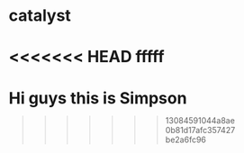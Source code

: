 # catalyst
<<<<<<< HEAD
fffff
=======


# Hi guys this is Simpson
>>>>>>> 13084591044a8ae0b81d17afc357427be2a6fc96

<!DOCTYPE html>
<html lang="en">
<head>
    <meta charset="UTF-8">
    <meta name="viewport" content="width=device-width, initial-scale=1.0">
    <title>📸 Mandarin Photo Captions</title>
    <style>
        * {
            margin: 0;
            padding: 0;
            box-sizing: border-box;
        }

        body {
            font-family: 'Segoe UI', Tahoma, Geneva, Verdana, sans-serif;
            background: linear-gradient(135deg, #667eea 0%, #764ba2 100%);
            min-height: 100vh;
            padding: 20px;
        }

        .container {
            max-width: 800px;
            margin: 0 auto;
            background: white;
            border-radius: 20px;
            box-shadow: 0 20px 60px rgba(0,0,0,0.1);
            overflow: hidden;
        }

        .header {
            background: linear-gradient(135deg, #ff6b6b, #ffa726);
            color: white;
            padding: 40px;
            text-align: center;
        }

        .header h1 {
            font-size: 2.5rem;
            margin-bottom: 10px;
        }

        .header p {
            font-size: 1.2rem;
            opacity: 0.9;
            font-style: italic;
        }

        .content {
            padding: 40px;
        }

        .upload-section {
            text-align: center;
            margin-bottom: 40px;
        }

        .upload-box {
            border: 3px dashed #ddd;
            border-radius: 15px;
            padding: 60px 20px;
            margin-bottom: 20px;
            cursor: pointer;
            transition: all 0.3s ease;
            background: #fafafa;
        }

        .upload-box:hover {
            border-color: #667eea;
            background: #f0f4ff;
        }

        .upload-box.dragover {
            border-color: #667eea;
            background: #f0f4ff;
            transform: scale(1.02);
        }

        .upload-icon {
            font-size: 4rem;
            margin-bottom: 20px;
            color: #667eea;
        }

        .upload-text {
            font-size: 1.3rem;
            color: #666;
            margin-bottom: 10px;
        }

        .upload-subtext {
            color: #999;
            font-size: 1rem;
        }

        #fileInput {
            display: none;
        }

        .photo-preview {
            display: none;
            text-align: center;
            margin-bottom: 30px;
        }

        .photo-preview img {
            max-width: 100%;
            max-height: 300px;
            border-radius: 15px;
            box-shadow: 0 10px 30px rgba(0,0,0,0.1);
            margin-bottom: 20px;
        }

        .new-photo-btn {
            background: #667eea;
            color: white;
            border: none;
            padding: 10px 20px;
            border-radius: 25px;
            cursor: pointer;
            font-size: 1rem;
        }

        .captions-section {
            display: none;
        }

        .caption-card {
            background: #f8f9ff;
            border-radius: 15px;
            padding: 25px;
            margin-bottom: 20px;
            border-left: 5px solid #667eea;
            transition: all 0.3s ease;
        }

        .caption-card:hover {
            transform: translateY(-2px);
            box-shadow: 0 10px 25px rgba(0,0,0,0.1);
        }

        .chinese-text {
            font-size: 1.8rem;
            color: #333;
            margin-bottom: 10px;
            font-weight: 500;
        }

        .pinyin {
            font-size: 1.2rem;
            color: #667eea;
            margin-bottom: 8px;
            font-style: italic;
        }

        .english {
            font-size: 1.1rem;
            color: #666;
            margin-bottom: 15px;
        }

        .audio-btn {
            background: linear-gradient(45deg, #ff6b6b, #ffa726);
            color: white;
            border: none;
            padding: 8px 15px;
            border-radius: 20px;
            cursor: pointer;
            font-size: 0.9rem;
            margin-right: 10px;
            transition: all 0.3s ease;
        }

        .audio-btn:hover {
            transform: scale(1.05);
            box-shadow: 0 5px 15px rgba(255,107,107,0.3);
        }

        .dictionary-btn {
            background: #4CAF50;
            color: white;
            border: none;
            padding: 8px 15px;
            border-radius: 20px;
            cursor: pointer;
            font-size: 0.9rem;
            transition: all 0.3s ease;
        }

        .dictionary-btn:hover {
            transform: scale(1.05);
            box-shadow: 0 5px 15px rgba(76,175,80,0.3);
        }

        .loading {
            display: none;
            text-align: center;
            padding: 40px;
        }

        .spinner {
            border: 4px solid #f3f3f3;
            border-top: 4px solid #667eea;
            border-radius: 50%;
            width: 50px;
            height: 50px;
            animation: spin 1s linear infinite;
            margin: 0 auto 20px;
        }

        @keyframes spin {
            0% { transform: rotate(0deg); }
            100% { transform: rotate(360deg); }
        }

        .dictionary-popup {
            display: none;
            position: fixed;
            top: 0;
            left: 0;
            width: 100%;
            height: 100%;
            background: rgba(0,0,0,0.7);
            z-index: 1000;
            justify-content: center;
            align-items: center;
        }

        .dictionary-content {
            background: white;
            padding: 30px;
            border-radius: 20px;
            max-width: 500px;
            width: 90%;
            max-height: 80vh;
            overflow-y: auto;
        }

        .close-btn {
            float: right;
            font-size: 2rem;
            cursor: pointer;
            color: #999;
        }

        .word-entry {
            margin-bottom: 15px;
            padding-bottom: 15px;
            border-bottom: 1px solid #eee;
        }

        @media (max-width: 768px) {
            .header h1 {
                font-size: 2rem;
            }
            
            .content {
                padding: 20px;
            }
            
            .upload-box {
                padding: 40px 20px;
            }
        }
    </style>
</head>
<body>
    <div class="container">
        <div class="header">
            <h1>📸 Mandarin Photo Captions</h1>
            <p>Turn your everyday photos into instant Mandarin captions</p>
        </div>

        <div class="content">
            <div class="upload-section">
                <div class="upload-box" id="uploadBox">
                    <div class="upload-icon">📷</div>
                    <div class="upload-text">Upload or drop a photo here</div>
                    <div class="upload-subtext">Your meal, pet, desk, travel shot - anything!</div>
                </div>
                <input type="file" id="fileInput" accept="image/*">
            </div>

            <div class="photo-preview" id="photoPreview">
                <img id="previewImg" src="" alt="Uploaded photo">
                <br>
                <button class="new-photo-btn" onclick="resetUpload()">📷 Upload New Photo</button>
            </div>

            <div class="loading" id="loading">
                <div class="spinner"></div>
                <p>Generating your Mandarin captions... 🎯</p>
            </div>

            <div class="captions-section" id="captionsSection">
                <div id="captionsContainer"></div>
            </div>
        </div>
    </div>

    <!-- Dictionary Popup -->
    <div class="dictionary-popup" id="dictionaryPopup">
        <div class="dictionary-content">
            <span class="close-btn" onclick="closeDictionary()">&times;</span>
            <h3>📖 Dictionary</h3>
            <div id="dictionaryContent"></div>
        </div>
    </div>

    <script>
        // Sample captions database organized by detected objects
        const captionTemplates = {
            coffee: [
                { chinese: "我在喝咖啡。", pinyin: "wǒ zài hē kāfēi", english: "I'm drinking coffee." },
                { chinese: "今天的咖啡很香。", pinyin: "jīntiān de kāfēi hěn xiāng", english: "Today's coffee smells good." },
                { chinese: "我喜欢早上喝一杯咖啡。", pinyin: "wǒ xǐhuān zǎoshang hē yì bēi kāfēi", english: "I like drinking a cup of coffee in the morning." }
            ],
            food: [
                { chinese: "这个菜很好吃。", pinyin: "zhège cài hěn hǎochī", english: "This dish is very delicious." },
                { chinese: "我今天吃了很多。", pinyin: "wǒ jīntiān chī le hěnduō", english: "I ate a lot today." },
                { chinese: "这是我最喜欢的食物。", pinyin: "zhè shì wǒ zuì xǐhuān de shíwù", english: "This is my favorite food." }
            ],
            cat: [
                { chinese: "我的猫很可爱。", pinyin: "wǒ de māo hěn kě'ài", english: "My cat is very cute." },
                { chinese: "猫咪在睡觉。", pinyin: "māomī zài shuìjiào", english: "The kitty is sleeping." },
                { chinese: "我喜欢和猫玩。", pinyin: "wǒ xǐhuān hé māo wán", english: "I like playing with cats." }
            ],
            dog: [
                { chinese: "我的狗很聪明。", pinyin: "wǒ de gǒu hěn cōngmíng", english: "My dog is very smart." },
                { chinese: "狗狗想要出去走走。", pinyin: "gǒugǒu xiǎng yào chūqù zǒuzǒu", english: "The doggie wants to go for a walk." },
                { chinese: "我每天遛狗。", pinyin: "wǒ měitiān liùgǒu", english: "I walk the dog every day." }
            ],
            default: [
                { chinese: "这个很有趣。", pinyin: "zhège hěn yǒuqù", english: "This is very interesting." },
                { chinese: "今天天气很好。", pinyin: "jīntiān tiānqì hěn hǎo", english: "The weather is very nice today." },
                { chinese: "我觉得这个很漂亮。", pinyin: "wǒ juéde zhège hěn piàoliang", english: "I think this is very beautiful." }
            ]
        };

        // Dictionary data
        const dictionary = {
            "我": { pinyin: "wǒ", english: "I, me" },
            "在": { pinyin: "zài", english: "at, in, on (indicating ongoing action)" },
            "喝": { pinyin: "hē", english: "to drink" },
            "咖啡": { pinyin: "kāfēi", english: "coffee" },
            "今天": { pinyin: "jīntiān", english: "today" },
            "的": { pinyin: "de", english: "possessive particle" },
            "很": { pinyin: "hěn", english: "very" },
            "香": { pinyin: "xiāng", english: "fragrant, aromatic" },
            "喜欢": { pinyin: "xǐhuān", english: "to like" },
            "早上": { pinyin: "zǎoshang", english: "morning" },
            "一杯": { pinyin: "yì bēi", english: "one cup" }
        };

        // File upload handling
        const uploadBox = document.getElementById('uploadBox');
        const fileInput = document.getElementById('fileInput');
        const photoPreview = document.getElementById('photoPreview');
        const previewImg = document.getElementById('previewImg');
        const loading = document.getElementById('loading');
        const captionsSection = document.getElementById('captionsSection');

        uploadBox.addEventListener('click', () => fileInput.click());
        uploadBox.addEventListener('dragover', handleDragOver);
        uploadBox.addEventListener('dragleave', handleDragLeave);
        uploadBox.addEventListener('drop', handleDrop);
        fileInput.addEventListener('change', handleFileSelect);

        function handleDragOver(e) {
            e.preventDefault();
            uploadBox.classList.add('dragover');
        }

        function handleDragLeave(e) {
            e.preventDefault();
            uploadBox.classList.remove('dragover');
        }

        function handleDrop(e) {
            e.preventDefault();
            uploadBox.classList.remove('dragover');
            const files = e.dataTransfer.files;
            if (files.length > 0) {
                processFile(files[0]);
            }
        }

        function handleFileSelect(e) {
            const files = e.target.files;
            if (files.length > 0) {
                processFile(files[0]);
            }
        }

        function processFile(file) {
            if (!file.type.startsWith('image/')) {
                alert('Please upload an image file!');
                return;
            }

            const reader = new FileReader();
            reader.onload = function(e) {
                previewImg.src = e.target.result;
                
                // Hide upload section, show preview
                document.querySelector('.upload-section').style.display = 'none';
                photoPreview.style.display = 'block';
                
                // Show loading
                loading.style.display = 'block';
                captionsSection.style.display = 'none';
                
                // Simulate AI processing
                setTimeout(() => {
                    generateCaptions(file.name);
                }, 2000);
            };
            reader.readAsDataURL(file);
        }

        function generateCaptions(filename) {
            // Simple object detection simulation based on filename
            let detectedObject = 'default';
            const name = filename.toLowerCase();
            
            if (name.includes('coffee') || name.includes('cafe')) {
                detectedObject = 'coffee';
            } else if (name.includes('cat') || name.includes('kitty')) {
                detectedObject = 'cat';
            } else if (name.includes('dog') || name.includes('puppy')) {
                detectedObject = 'dog';
            } else if (name.includes('food') || name.includes('meal') || name.includes('lunch') || name.includes('dinner')) {
                detectedObject = 'food';
            }

            const captions = captionTemplates[detectedObject] || captionTemplates.default;
            displayCaptions(captions);
        }

        function displayCaptions(captions) {
            loading.style.display = 'none';
            captionsSection.style.display = 'block';
            
            const container = document.getElementById('captionsContainer');
            container.innerHTML = '';
            
            captions.forEach((caption, index) => {
                const card = document.createElement('div');
                card.className = 'caption-card';
                card.innerHTML = `
                    <div class="chinese-text">${caption.chinese}</div>
                    <div class="pinyin">${caption.pinyin}</div>
                    <div class="english">${caption.english}</div>
                    <button class="audio-btn" onclick="playAudio('${caption.chinese}')">🔊 Listen</button>
                    <button class="dictionary-btn" onclick="showDictionary('${caption.chinese}')">📖 Dictionary</button>
                `;
                container.appendChild(card);
            });
        }

        function playAudio(text) {
            // Simulate text-to-speech (in real app, would use Web Speech API or external service)
            alert(`🔊 Playing: "${text}"\n\n(In the real app, this would use text-to-speech to pronounce the Mandarin!)`);
        }

        function showDictionary(sentence) {
            const popup = document.getElementById('dictionaryPopup');
            const content = document.getElementById('dictionaryContent');
            
            // Parse characters from sentence and show definitions
            const characters = Array.from(sentence).filter(char => dictionary[char]);
            
            content.innerHTML = '';
            characters.forEach(char => {
                if (dictionary[char]) {
                    const entry = document.createElement('div');
                    entry.className = 'word-entry';
                    entry.innerHTML = `
                        <strong style="font-size: 1.3rem; color: #333;">${char}</strong><br>
                        <span style="color: #667eea; font-style: italic;">${dictionary[char].pinyin}</span><br>
                        <span style="color: #666;">${dictionary[char].english}</span>
                    `;
                    content.appendChild(entry);
                }
            });
            
            popup.style.display = 'flex';
        }

        function closeDictionary() {
            document.getElementById('dictionaryPopup').style.display = 'none';
        }

        function resetUpload() {
            document.querySelector('.upload-section').style.display = 'block';
            photoPreview.style.display = 'none';
            captionsSection.style.display = 'none';
            loading.style.display = 'none';
            fileInput.value = '';
        }

        // Close dictionary when clicking outside
        document.getElementById('dictionaryPopup').addEventListener('click', function(e) {
            if (e.target === this) {
                closeDictionary();
            }
        });
    </script>
</body>
</html>